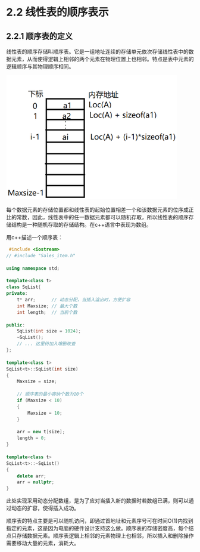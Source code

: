 # 2.2 线性表的顺序表示

## 2.2.1 顺序表的定义

线性表的顺序存储叫顺序表。它是一组地址连续的存储单元依次存储线性表中的数据元素，从而使得逻辑上相邻的两个元素在物理位置上也相邻。特点是表中元素的逻辑顺序与其物理顺序相同。

<img src="pictures\1.png" style="zoom:75%;" />

​	每个数据元素的存储位置都和线性表的起始位置相差一个和该数据元素的位序成正比的常数，因此，线性表中的任一数据元素都可以随机存取，所以线性表的顺序存储结构是一种随机存取的存储结构。在c++语言中表现为数组。

用c++描述一个顺序表：

```c++
 #include <iostream>
// #include "Sales_item.h"

using namespace std;

template<class t>
class SqList{
private:
    t* arr;      // 动态分配，当插入溢出时，方便扩容
    int Maxsize; // 最大个数
    int length;  // 当前个数

public:
    SqList(int size = 1024);
    ~SqList();
    // ... 这里待加入增删改查
};

template<class t>
SqList<t>::SqList(int size)
{
    Maxsize = size;

    // 顺序表的最小容纳个数为10个
    if (Maxsize < 10)
    {
        Maxsize = 10;
    }

    arr = new t[size];
    length = 0;
}

template<class t>
SqList<t>::~SqList()
{
    delete arr;
    arr = nullptr;
}
```

此处实现采用动态分配数组，是为了应对当插入新的数据时若数组已满，则可以通过动态的扩容，使得插入成功。

顺序表的特点主要是可以随机访问，即通过首地址和元素序号可在时间O(1)内找到指定的元素，这是因为电脑的硬件设计支持这么做。顺序表的存储密度高，每个结点只存储数据元素。顺序表逻辑上相邻的元素物理上也相邻，所以插入和删除操作需要移动大量的元素，消耗大。